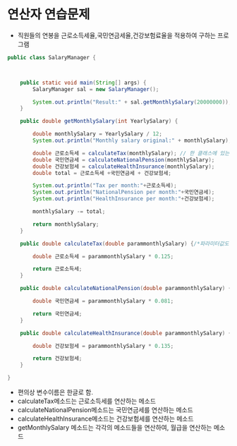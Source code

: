 # 연산자 연습문제
- 직원들의 연봉을 근로소득세율,국민연금세율,건강보험료율을 적용하여 구하는 프로그램

```java
public class SalaryManager {



	public static void main(String[] args) {
		SalaryManager sal = new SalaryManager();

		System.out.println("Result:" + sal.getMonthlySalary(20000000));
	}

	public double getMonthlySalary(int YearlySalary) {

		double monthlySalary = YearlySalary / 12;
		System.out.println("Monthly salary original:" + monthlySalary);

		double 근로소득세 = calculateTax(monthlySalary); // 한 클래스에 있는 method는 자유롭게 사용가능하다.
		double 국민연금세 = calculateNationalPension(monthlySalary);
		double 건강보험세 = calculateHealthInsurance(monthlySalary);
		double total = 근로소득세 +국민연금세 + 건강보험세;

		System.out.println("Tax per month:"+근로소득세);
		System.out.println("NationalPension per month:"+국민연금세);
		System.out.println("HealthInsurance per month:"+건강보험세);

		monthlySalary -= total;

		return monthlySalary;
	}

	public double calculateTax(double parammonthlySalary) {/*파라미터값도 변수. 적재적소에 파라미터변수값을 사용*/

		double 근로소득세 = parammonthlySalary * 0.125;

		return 근로소득세;
	}

	public double calculateNationalPension(double parammonthlySalary) {

		double 국민연금세 = parammonthlySalary * 0.081;

		return 국민연금세;
	}

	public double calculateHealthInsurance(double parammonthlySalary) {

		double 건강보험세 = parammonthlySalary * 0.135;

		return 건강보험세;
	}

}
```
- 편의상 변수이름은 한글로 함.
- calculateTax메소드는 근로소득세를 연산하는 메소드
- calculateNationalPension메소드는 국민연금세를 연산하는 메소드
- calculateHealthInsurance메소드는 건강보험세를 연산하는 메소드
- getMonthlySalary 메소드는 각각의 메소드들을 연산하여, 월급을 연산하는 메소드
